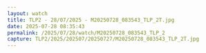 ```yaml
---
layout: watch
title: TLP2 - 28/07/2025 - M20250728_083543_TLP_2T.jpg
date: 2025-07-28 08:35:43
permalink: /2025/07/28/watch/M20250728_083543_TLP_2
capture: TLP2/2025/202507/20250727/M20250728_083543_TLP_2T.jpg
---
```

